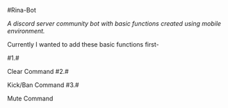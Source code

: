 #Rina-Bot

*A discord server community bot with basic functions created using mobile environment.* 

Currently I wanted to add these basic functions first-

#1.#

Clear Command
#2.#

Kick/Ban Command
#3.#

Mute Command
